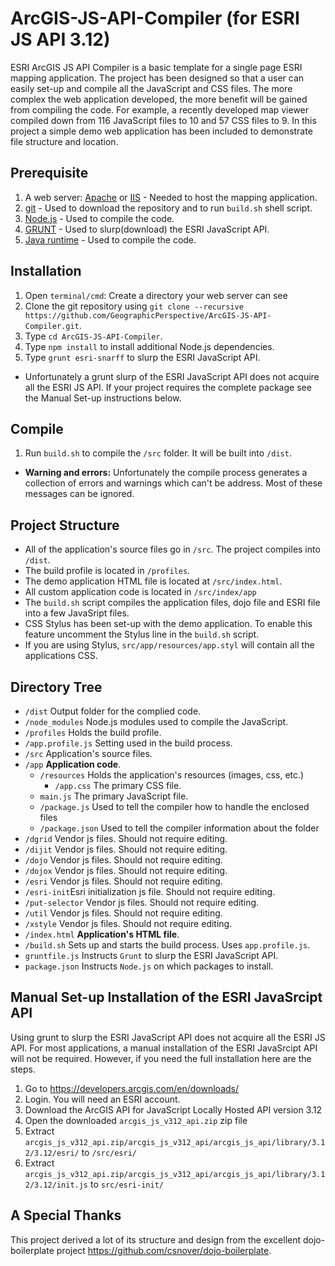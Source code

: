 # ArcGIS-JS-API-Compiler (for ESRI JS API 3.12)

ESRI ArcGIS JS API Compiler is a basic template for a single page ESRI mapping application. The project has been designed so that a user can easily set-up and compile all the JavaScript and CSS files. The more complex the web application developed, the more benefit will be gained from compiling the code. For example, a recently developed map viewer compiled down from 116 JavaScript files to 10 and 57 CSS files to 9. In this project a simple demo web application has been included to demonstrate file structure and location.

Prerequisite
------------
1. A web server: [Apache](http://www.apache.org/) or [IIS](http://www.iis.net/) - Needed to host the mapping application.
2. [git](http://git-scm.com/) - Used to download the repository and to run `build.sh` shell script.
3. [Node.js](http://nodejs.org) - Used to compile the code.
4. [GRUNT](http://gruntjs.com/) - Used to slurp(download) the ESRI JavaScript API.
5. [Java runtime](http://www.java.com/) - Used to compile the code.

Installation
------------
1. Open `terminal/cmd`: Create a directory your web server can see
2. Clone the git repository using `git clone --recursive https://github.com/GeographicPerspective/ArcGIS-JS-API-Compiler.git`.
3. Type `cd ArcGIS-JS-API-Compiler`.
3. Type `npm install` to install additional Node.js dependencies.
4. Type `grunt esri-snarff` to slurp the ESRI JavaScript API. 
  * Unfortunately a grunt slurp of the ESRI JavaScript API does not acquire all the ESRI JS API. If your project requires the complete package see the Manual Set-up instructions below.  

Compile
-------
1. Run `build.sh` to compile the `/src` folder. It will be built into `/dist`.
  * **Warning and errors:** Unfortunately the compile process generates a collection of errors and warnings which can't be address. Most of these messages can be ignored.

Project Structure
-----------------
* All of the application's source files go in `/src`. The project compiles into `/dist`.
* The build profile is located in `/profiles`.
* The demo application HTML file is located at `/src/index.html`.
* All custom application code is located in `/src/index/app`
* The `build.sh` script compiles the application files, dojo file and ESRI file into a few JavaSript files.
* CSS Stylus has been set-up with the demo application. To enable this feature uncomment the Stylus line in the `build.sh` script.
* If you are using Stylus, `src/app/resources/app.styl` will contain all the applications CSS.

Directory Tree
--------------
* `/dist` Output folder for the complied code.
* `/node_modules` Node.js modules used to compile the JavaScript.
* `/profiles` Holds the build profile.
 * `/app.profile.js` Setting used in the build process.
* `/src`  Application's source files.
 * `/app` **Application code**.
   * `/resources` Holds the application's resources (images, css, etc.)
     * `/app.css` The primary CSS file.
    * `main.js` The primary JavaScript file.
    * `/package.js` Used to tell the compiler how to handle the enclosed files
    * `/package.json` Used to tell the compiler information about the folder
 * `/dgrid` Vendor js files. Should not require editing.
 * `/dijit` Vendor js files. Should not require editing.
 * `/dojo` Vendor js files. Should not require editing.
 * `/dojox` Vendor js files. Should not require editing.
 * `/esri` Vendor js files. Should not require editing.
 * `/esri-init`Esri initialization js file. Should not require editing.
 * `/put-selector` Vendor js files. Should not require editing.
 * `/util` Vendor js files. Should not require editing.
 * `/xstyle` Vendor js files. Should not require editing.
 * `/index.html` **Application's HTML file**.
* `/build.sh` Sets up and starts the build process. Uses `app.profile.js`.
* `gruntfile.js` Instructs `Grunt` to slurp the ESRI JavaScript API.
* `package.json` Instructs `Node.js` on which packages to install.

Manual Set-up Installation of the ESRI JavaSrcipt API
----------------------------------------------
Using grunt to slurp the ESRI JavaScript API does not acquire all the ESRI JS API. For most applications, a manual installation of the ESRI JavaSrcipt API will not be required. However, if you need the full installation here are the steps.

1. Go to https://developers.arcgis.com/en/downloads/
2. Login. You will need an ESRI account.
3. Download the ArcGIS API for JavaScript Locally Hosted API version 3.12
4. Open the downloaded `arcgis_js_v312_api.zip` zip file
5. Extract `arcgis_js_v312_api.zip/arcgis_js_v312_api/arcgis_js_api/library/3.12/3.12/esri/` to `/src/esri/`
6. Extract `arcgis_js_v312_api.zip/arcgis_js_v312_api/arcgis_js_api/library/3.12/3.12/init.js` to `src/esri-init/`

A Special Thanks
----------------
This project derived a lot of its structure and design from the excellent dojo-boilerplate project https://github.com/csnover/dojo-boilerplate.
